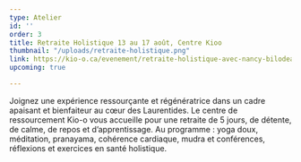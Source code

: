 ```yaml
---
type: Atelier
id: ''
order: 3
title: Retraite Holistique 13 au 17 août, Centre Kioo
thumbnail: "/uploads/retraite-holistique.png"
link: https://kio-o.ca/evenement/retraite-holistique-avec-nancy-bilodeau/
upcoming: true

---
```

Joignez une expérience ressourçante et régénératrice dans un cadre apaisant et bienfaiteur au cœur des Laurentides. Le centre de ressourcement Kio-o vous accueille pour une retraite de 5 jours, de détente, de calme, de repos et d’apprentissage. Au programme : yoga doux, méditation, pranayama, cohérence cardiaque, mudra et conférences, réflexions et exercices en santé holistique.
